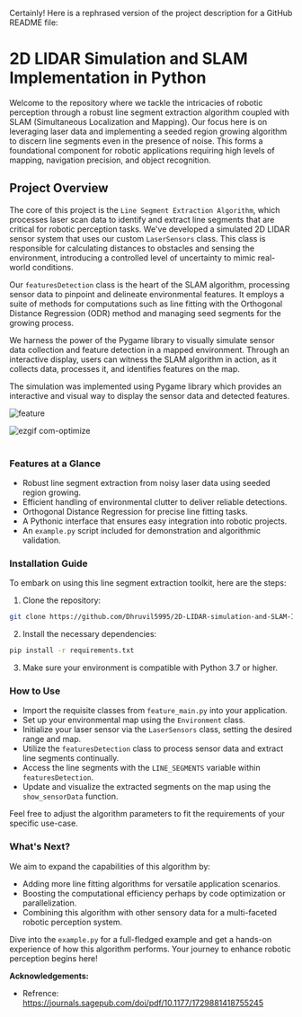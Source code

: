 Certainly! Here is a rephrased version of the project description for a GitHub README file:

# 2D LIDAR Simulation and SLAM Implementation in Python

Welcome to the repository where we tackle the intricacies of robotic perception through a robust line segment extraction algorithm coupled with SLAM (Simultaneous Localization and Mapping). Our focus here is on leveraging laser data and implementing a seeded region growing algorithm to discern line segments even in the presence of noise. This forms a foundational component for robotic applications requiring high levels of mapping, navigation precision, and object recognition.

## Project Overview

The core of this project is the `Line Segment Extraction Algorithm`, which processes laser scan data to identify and extract line segments that are critical for robotic perception tasks. We've developed a simulated 2D LIDAR sensor system that uses our custom `LaserSensors` class. This class is responsible for calculating distances to obstacles and sensing the environment, introducing a controlled level of uncertainty to mimic real-world conditions.

Our `featuresDetection` class is the heart of the SLAM algorithm, processing sensor data to pinpoint and delineate environmental features. It employs a suite of methods for computations such as line fitting with the Orthogonal Distance Regression (ODR) method and managing seed segments for the growing process.

We harness the power of the Pygame library to visually simulate sensor data collection and feature detection in a mapped environment. Through an interactive display, users can witness the SLAM algorithm in action, as it collects data, processes it, and identifies features on the map.


The simulation was implemented using Pygame library which provides an interactive and visual way to display the sensor data and detected features. <br>

![feature](https://user-images.githubusercontent.com/85798077/213577668-76031d64-2ef1-4a42-8c25-2a74839d03f5.png)<br>


![ezgif com-optimize](https://user-images.githubusercontent.com/85798077/229351322-a78ef329-0bfb-45ca-a803-5bc1e7874be4.gif)<br><br>

### Features at a Glance

- Robust line segment extraction from noisy laser data using seeded region growing.
- Efficient handling of environmental clutter to deliver reliable detections.
- Orthogonal Distance Regression for precise line fitting tasks.
- A Pythonic interface that ensures easy integration into robotic projects.
- An `example.py` script included for demonstration and algorithmic validation.

### Installation Guide

To embark on using this line segment extraction toolkit, here are the steps:

1. Clone the repository:
```bash
git clone https://github.com/Dhruvil5995/2D-LIDAR-simulation-and-SLAM-Implementation
```

2. Install the necessary dependencies:
```bash
pip install -r requirements.txt
```

3. Make sure your environment is compatible with Python 3.7 or higher.

### How to Use

- Import the requisite classes from `feature_main.py` into your application.
- Set up your environmental map using the `Environment` class.
- Initialize your laser sensor via the `LaserSensors` class, setting the desired range and map.
- Utilize the `featuresDetection` class to process sensor data and extract line segments continually.
- Access the line segments with the `LINE_SEGMENTS` variable within `featuresDetection`.
- Update and visualize the extracted segments on the map using the `show_sensorData` function.

Feel free to adjust the algorithm parameters to fit the requirements of your specific use-case.

### What's Next?

We aim to expand the capabilities of this algorithm by:

- Adding more line fitting algorithms for versatile application scenarios.
- Boosting the computational efficiency perhaps by code optimization or parallelization.
- Combining this algorithm with other sensory data for a multi-faceted robotic perception system.

Dive into the `example.py` for a full-fledged example and get a hands-on experience of how this algorithm performs. Your journey to enhance robotic perception begins here!


**Acknowledgements:**<br>

- Refrence: https://journals.sagepub.com/doi/pdf/10.1177/1729881418755245 <br>




